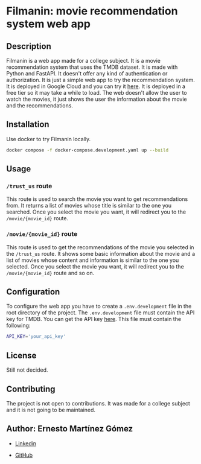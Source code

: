 # Filmanin: movie recommendation system web app

## Description

Filmanin is a web app made for a college subject. It is a movie recommendation system that uses the TMDB dataset. It is made with Python and FastAPI. It doesn't offer any kind of authentication or authorization. It is just a simple web app to try the recommendation system. It is deployed in Google Cloud and you can try it [here](https://filmanin-tvbgmeeqta-od.a.run.app/). It is deployed in a free tier so it may take a while to load.
The web doesn't allow the user to watch the movies, it just shows the user the information about the movie and the recommendations.

## Installation

Use docker to try Filmanin locally.

```bash
docker compose -f docker-compose.development.yaml up --build
```

## Usage

### `/trust_us` route

This route is used to search the movie you want to get recommendations from. It returns a list of movies whose title is similar to the one you searched. Once you select the movie you want, it will redirect you to the `/movie/{movie_id}` route.

### `/movie/{movie_id}` route

This route is used to get the recommendations of the movie you selected in the `/trust_us` route. It shows some basic information about the movie and a list of movies whose content and information is similar to the one you selected. Once you select the movie you want, it will redirect you to the `/movie/{movie_id}` route and so on.

## Configuration

To configure the web app you have to create a `.env.development` file in the root directory of the project. The `.env.development` file must contain the API key for TMDB. You can get the API key [here](https://www.themoviedb.org/settings/api). This file must contain the following:

```bash
API_KEY='your_api_key'
```

## License

Still not decided.

## Contributing

The project is not open to contributions. It was made for a college subject and it is not going to be maintained.

## Author: Ernesto Martínez Gómez

- [Linkedin](https://www.linkedin.com/in/ernesto-mart%C3%ADnez-g%C3%B3mez-98244b1b4/)

- [GitHub](https://github.com/em4go)
